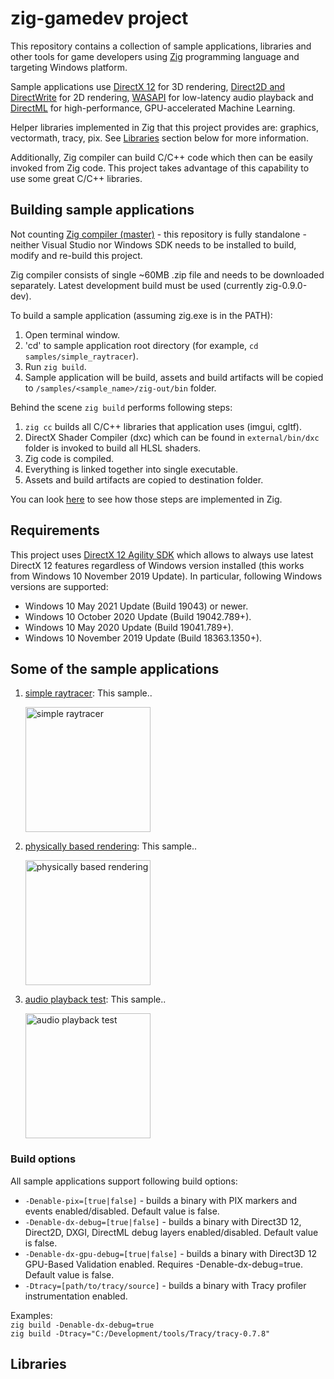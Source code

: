 # zig-gamedev project

This repository contains a collection of sample applications, libraries and other tools for game developers using [Zig](https://ziglang.org/) programming language and targeting Windows platform.

Sample applications use [DirectX 12](https://docs.microsoft.com/en-us/windows/win32/direct3d12/directx-12-programming-guide) for 3D rendering, [Direct2D and DirectWrite](https://docs.microsoft.com/en-us/windows/win32/direct2d/direct2d-portal) for 2D rendering, [WASAPI](https://docs.microsoft.com/en-us/windows/win32/coreaudio/wasapi) for low-latency audio playback and [DirectML](https://docs.microsoft.com/en-us/windows/ai/directml/dml) for high-performance, GPU-accelerated Machine Learning.

Helper libraries implemented in Zig that this project provides are: graphics, vectormath, tracy, pix. See [Libraries](##-Libraries) section below for more information.

Additionally, Zig compiler can build C/C++ code which then can be easily invoked from Zig code. This project takes advantage of this capability to use some great C/C++ libraries.

## Building sample applications

Not counting [Zig compiler (master)](https://ziglang.org/download/) - this repository is fully standalone - neither Visual Studio nor Windows SDK needs to be installed to build, modify and re-build this project.

Zig compiler consists of single ~60MB .zip file and needs to be downloaded separately. Latest development build must be used (currently zig-0.9.0-dev).

To build a sample application (assuming zig.exe is in the PATH):

1. Open terminal window.
1. 'cd' to sample application root directory (for example, `cd samples/simple_raytracer`).
1. Run `zig build`.
1. Sample application will be build, assets and build artifacts will be copied to `/samples/<sample_name>/zig-out/bin` folder.

Behind the scene `zig build` performs following steps:

1. `zig cc` builds all C/C++ libraries that application uses (imgui, cgltf).
1. DirectX Shader Compiler (dxc) which can be found in `external/bin/dxc` folder is invoked to build all HLSL shaders.
1. Zig code is compiled.
1. Everything is linked together into single executable.
1. Assets and build artifacts are copied to destination folder.

You can look [here](samples/simple_raytracer/build.zig) to see how those steps are implemented in Zig.

## Requirements

This project uses [DirectX 12 Agility SDK](https://devblogs.microsoft.com/directx/gettingstarted-dx12agility/) which allows to always use latest DirectX 12 features regardless of Windows version installed (this works from Windows 10 November 2019 Update). In particular, following Windows versions are supported:

* Windows 10 May 2021 Update (Build 19043) or newer.
* Windows 10 October 2020 Update (Build 19042.789+).
* Windows 10 May 2020 Update (Build 19041.789+).
* Windows 10 November 2019 Update (Build 18363.1350+).

## Some of the sample applications

1. [simple raytracer](samples/simple_raytracer): This sample..

    <img src="screenshots/simple_raytracer.png" alt="simple raytracer" height="200">

1. [physically based rendering](samples/physically_based_rendering): This sample..

    <img src="screenshots/physically_based_rendering.png" alt="physically based rendering" height="200">

1. [audio playback test](samples/audio_playback_test): This sample..

    <img src="screenshots/audio_playback_test.png" alt="audio playback test" height="200">

### Build options

All sample applications support following build options:

* `-Denable-pix=[true|false]` - builds a binary with PIX markers and events enabled/disabled. Default value is false.
* `-Denable-dx-debug=[true|false]` - builds a binary with Direct3D 12, Direct2D, DXGI, DirectML debug layers enabled/disabled. Default value is false.
* `-Denable-dx-gpu-debug=[true|false]` - builds a binary with Direct3D 12 GPU-Based Validation enabled. Requires -Denable-dx-debug=true. Default value is false.
* `-Dtracy=[path/to/tracy/source]` - builds a binary with Tracy profiler instrumentation enabled.

Examples:
<br/>
`zig build -Denable-dx-debug=true`
<br/>
`zig build -Dtracy="C:/Development/tools/Tracy/tracy-0.7.8"`
<br/>

## Libraries
